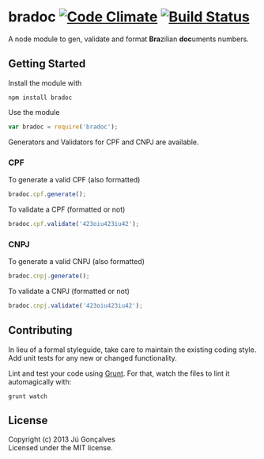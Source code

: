 # bradoc [![Code Climate](https://codeclimate.com/github/jugoncalves/bradoc.png)](https://codeclimate.com/github/jugoncalves/bradoc) [![Build Status](https://travis-ci.org/jugoncalves/bradoc.svg?branch=master)](https://travis-ci.org/jugoncalves/bradoc)

A node module to gen, validate and format **Bra**zilian **doc**uments numbers. 

## Getting Started
Install the module with

`npm install bradoc`

Use the module

```javascript
var bradoc = require('bradoc');
```

Generators and Validators for CPF and CNPJ are available.

### CPF

To generate a valid CPF (also formatted)

```javascript
bradoc.cpf.generate(); 
```

To validate a CPF (formatted or not)

```javascript
bradoc.cpf.validate('423oiu423iu42'); 
```

### CNPJ

To generate a valid CNPJ (also formatted)

```javascript
bradoc.cnpj.generate(); 
```

To validate a CNPJ (formatted or not)

```javascript
bradoc.cnpj.validate('423oiu423iu42'); 
```

## Contributing
In lieu of a formal styleguide, take care to maintain the existing coding style. Add unit tests for any new or changed functionality. 

Lint and test your code using [Grunt](http://gruntjs.com/). For that, watch the files to lint it automagically with:

`grunt watch`

## License
Copyright (c) 2013 Jú Gonçalves  
Licensed under the MIT license.
